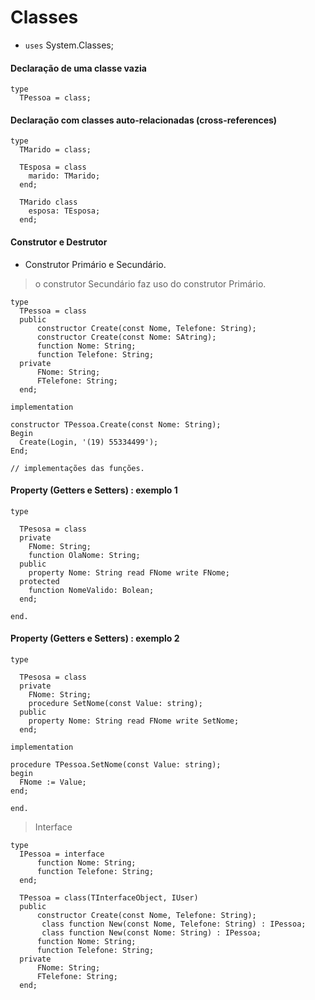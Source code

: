 # Classes

- `uses` System.Classes;


#### Declaração de uma classe vazia
~~~Delphi
type
  TPessoa = class;
~~~

#### Declaração com classes auto-relacionadas (cross-references)
~~~Delphi
type
  TMarido = class;
  
  TEsposa = class
    marido: TMarido;
  end;
  
  TMarido class
    esposa: TEsposa;
  end;
~~~

#### Construtor e Destrutor
- Construtor Primário e Secundário.

> o construtor Secundário faz uso do construtor Primário. 
~~~Delphi
type
  TPessoa = class
  public 
      constructor Create(const Nome, Telefone: String);
      constructor Create(const Nome: SAtring);
      function Nome: String;
      function Telefone: String;
  private
      FNome: String;
      FTelefone: String;
  end;
   
implementation

constructor TPessoa.Create(const Nome: String);
Begin
  Create(Login, '(19) 55334499');
End;

// implementações das funções.
~~~

#### Property (Getters e Setters) : exemplo 1
~~~Delphi
type

  TPesosa = class
  private
    FNome: String;
    function OlaNome: String;
  public
    property Nome: String read FNome write FNome;
  protected
    function NomeValido: Bolean;
  end;

end.
~~~


#### Property (Getters e Setters) : exemplo 2
~~~Delphi
type

  TPesosa = class
  private
    FNome: String;
    procedure SetNome(const Value: string);
  public
    property Nome: String read FNome write SetNome;
  end;

implementation

procedure TPessoa.SetNome(const Value: string);
begin
  FNome := Value;
end;

end.
~~~

> Interface
~~~Delphi
type
  IPessoa = interface
      function Nome: String;
      function Telefone: String;
  end;
  
  TPessoa = class(TInterfaceObject, IUser)
  public 
      constructor Create(const Nome, Telefone: String);
       class function New(const Nome, Telefone: String) : IPessoa;
       class function New(const Nome: String) : IPessoa;
      function Nome: String;
      function Telefone: String;
  private
      FNome: String;
      FTelefone: String;
  end;
  

~~~

